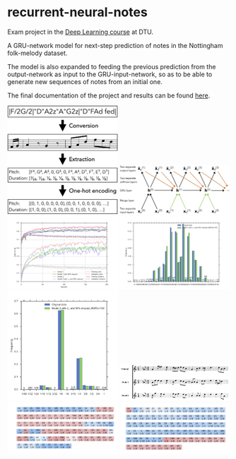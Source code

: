 # recurrent-neural-notes

Exam project in the [Deep Learning course][deep-learning] at DTU.

[deep-learning]: https://github.com/DeepLearningDTU/02456-deep-learning

A GRU-network model for next-step prediction of notes in the Nottingham folk-melody dataset. 

The model is also expanded to feeding the previous prediction from the output-network as input to the GRU-input-network, so as to be able to generate new sequences of notes from an initial one.

The final documentation of the project and results can be found [here](https://www.dropbox.com/s/i4fs83z07st24p3/report.pdf?dl=0). 

<img src="https://github.com/maximillian91/recurrent-neural-notes/blob/master/fig/Features.png" width="250">

<img src="https://github.com/maximillian91/recurrent-neural-notes/blob/master/fig/Models.png" width="250">

<img src="https://github.com/maximillian91/recurrent-neural-notes/blob/master/fig/acc_learning_curves.png" width="250">

<img src="https://github.com/maximillian91/recurrent-neural-notes/blob/master/fig/models_pitch_freq_barplot.png" width="250">

<img src="https://github.com/maximillian91/recurrent-neural-notes/blob/master/fig/models_duration_freq_barplot.png" width="250">

<img src="https://github.com/maximillian91/recurrent-neural-notes/blob/master/fig/Reconstructions_cut.png" width="250">

<img src="https://github.com/maximillian91/recurrent-neural-notes/blob/master/fig/model_1_activations_gru_26.png" width="250">

<img src="https://github.com/maximillian91/recurrent-neural-notes/blob/master/fig/model_1_activations_gru_50.png" width="250">


